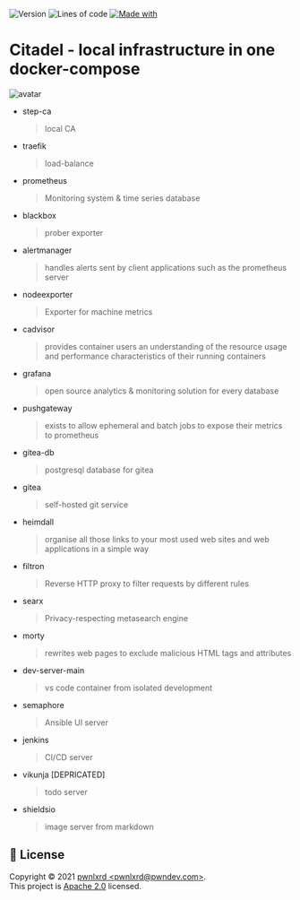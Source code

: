 ![Version](https://img.shields.io/badge/version-1.6-brightgreen)  ![Lines of code](https://img.shields.io/tokei/lines/github/pwnlxrd/citadel)  [![Made with](https://shields.pwndev.com/badge/made%20with-docker-brightgreen)](https://drone.pwndev.com/pwnlxrd/Citadel)
  
<!-- [![Build Status](https://drone.pwndev.com/api/badges/pwnlxrd/Citadel/status.svg)](https://drone.pwndev.com/pwnlxrd/Citadel) -->
Citadel - local infrastructure in one docker-compose  
===
  
![avatar](https://kartinkin.net/uploads/posts/2021-07/1626828759_17-kartinkin-com-p-tyomnaya-bashnya-anime-anime-krasivo-18.jpg)
  
* step-ca  
    > local CA
* traefik  
    > load-balance
* prometheus  
    > Monitoring system & time series database
* blackbox  
    > prober exporter
* alertmanager  
    > handles alerts sent by client applications such as the prometheus server
* nodeexporter  
    > Exporter for machine metrics
* cadvisor  
    > provides container users an understanding of the resource usage and performance characteristics of their running containers
* grafana  
    > open source analytics & monitoring solution for every database
* pushgateway  
    > exists to allow ephemeral and batch jobs to expose their metrics to prometheus
* gitea-db  
    > postgresql database for gitea
* gitea  
    > self-hosted git service
* heimdall  
    > organise all those links to your most used web sites and web applications in a simple way
* filtron  
    > Reverse HTTP proxy to filter requests by different rules
* searx  
    > Privacy-respecting metasearch engine
* morty  
    > rewrites web pages to exclude malicious HTML tags and attributes
* dev-server-main  
    > vs code container from isolated development
* semaphore    
    > Ansible UI server    
* jenkins  
    > CI/CD server    
* vikunja [DEPRICATED]  
    > todo server 
* shieldsio
    > image server from markdown
  

## 📝 License

Copyright © 2021 [pwnlxrd &lt;pwnlxrd@pwndev.com&gt;](https://github.com/pwnlxrd).<br />
This project is [Apache 2.0](https://www.apache.org/licenses/LICENSE-2.0) licensed.
